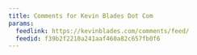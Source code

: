 ```yaml
---
title: Comments for Kevin Blades Dot Com
params:
  feedlink: https://kevinblades.com/comments/feed/
  feedid: f39b2f2210a241aaf460a82c657fb0f6
---
```

